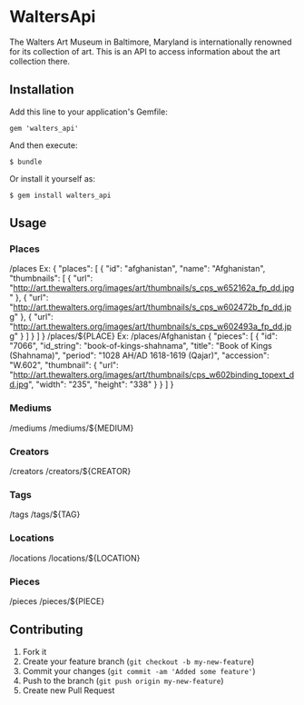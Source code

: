 # WaltersApi

The Walters Art Museum in Baltimore, Maryland is internationally renowned for its collection of art. This is an API to access information about the art collection there.

## Installation

Add this line to your application's Gemfile:

    gem 'walters_api'

And then execute:

    $ bundle

Or install it yourself as:

    $ gem install walters_api

## Usage

### Places
/places
  Ex:
    {
    "places": [
        {
            "id": "afghanistan",
            "name": "Afghanistan",
            "thumbnails": [
                {
                    "url": "http://art.thewalters.org/images/art/thumbnails/s_cps_w652162a_fp_dd.jpg"
                },
                {
                    "url": "http://art.thewalters.org/images/art/thumbnails/s_cps_w602472b_fp_dd.jpg"
                },
                {
                    "url": "http://art.thewalters.org/images/art/thumbnails/s_cps_w602493a_fp_dd.jpg"
                }
            ]
        }
    ]
    }
/places/${PLACE}
  Ex: /places/Afghanistan
    {
    "pieces": [
        {
            "id": "7066",
            "id_string": "book-of-kings-shahnama",
            "title": "Book of Kings (Shahnama)",
            "period": "1028 AH/AD 1618-1619 (Qajar)",
            "accession": "W.602",
            "thumbnail": {
                "url": "http://art.thewalters.org/images/art/thumbnails/cps_w602binding_topext_dd.jpg",
                "width": "235",
                "height": "338"
            }
        }
    ]
    }

### Mediums
/mediums
/mediums/${MEDIUM}

### Creators
/creators
/creators/${CREATOR}

### Tags
/tags
/tags/${TAG}

### Locations
/locations
/locations/${LOCATION}

### Pieces
/pieces
/pieces/${PIECE}

## Contributing

1. Fork it
2. Create your feature branch (`git checkout -b my-new-feature`)
3. Commit your changes (`git commit -am 'Added some feature'`)
4. Push to the branch (`git push origin my-new-feature`)
5. Create new Pull Request
